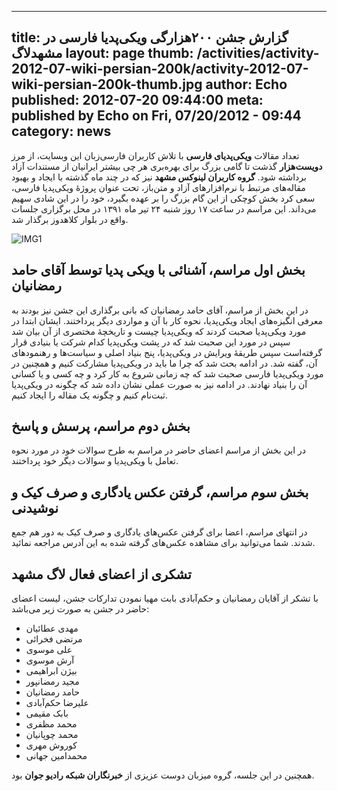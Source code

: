 ----------
title:  گزارش جشن ۲۰۰هزارگی ویکی‌پدیا فارسی در مشهدلاگ 
layout: page
thumb: /activities/activity-2012-07-wiki-persian-200k/activity-2012-07-wiki-persian-200k-thumb.jpg
author: Echo
published: 2012-07-20 09:44:00
meta: published by Echo on Fri, 07/20/2012 - 09:44
category: news
----------

تعداد مقالات **ویکی‌پدیای فارسی** با تلاش کاربران فارسی‌زبان این وبسایت، از مرز **دویست‌هزار** گذشت تا گامی بزرگ برای بهره‌بری هر چی بیشتر ایرانیان از مستندات آزاد برداشته شود. **گروه کاربران لینوکس مشهد** نیز که در چند ماه گذشته با ایجاد و بهبود مقاله‌های مرتبط با نرم‌افزارهای آزاد و متن‌باز، تحت عنوان پروژهٔ ویکی‌پدیا فارسی، سعی کرد بخش کوچکی از این گام بزرگ را بر عهده بگیرد، خود را در این شادی سهیم می‌داند. این مراسم در ساعت ۱۷ روز شنبه ۲۴ تیر ماه ۱۳۹۱ در محل برگزاری جلسات واقع در بلوار کلاهدوز برگذار شد.

![IMG1](/activities/activity-2012-07-wiki-persian-200k/activity-2012-07-wiki-persian-200k-group-picture.jpg)

## بخش اول مراسم، آشنائی با ویکی پدیا توسط آقای حامد رمضانیان

در این بخش از مراسم، آقای حامد رمضانیان که بانی برگذاری این جشن نیز بودند به معرفی انگیزه‌های ایجاد ویکی‌پدیا، نحوه کار با آن و مواردی دیگر پرداختند. ایشان ابتدا در مورد ویکی‌پدیا صحبت کردند که ویکی‌پدیا چیست و تاریخچهٔ مختصری از آن بیان شد سپس در مورد این صحبت شد که در پشت ویکی‌پدیا کدام شرکت یا بنیادی قرار گرفته‌است سپس طریقهٔ ویرایش در ویکی‌پدیا، پنج بنیاد اصلی و سیاست‌ها و رهنمودهای آن، گفته شد. در ادامه بحث شد که چرا ما باید در ویکی‌پدیا مشارکت کنیم و همچنین در مورد ویکی‌پدیا فارسی صحبت شد که چه زمانی شروع به کار کرد و چه کسی و یا کسانی آن را بنیاد نهادند. در ادامه نیز به صورت عملی نشان داده شد که چگونه در ویکی‌پدیا ثبت‌نام کنیم و چگونه یک مقاله را ایجاد کنیم.

## بخش دوم مراسم، پرسش و پاسخ

در این بخش از مراسم اعضای حاضر در مراسم به طرح سوالات خود در مورد نحوه تعامل با ویکی‌پدیا و سوالات دیگر خود پرداختند.

## بخش سوم مراسم، گرفتن عکس یادگاری و صرف کیک و نوشیدنی

در انتهای مراسم، اعضا برای گرفتن عکس‌های یادگاری و صرف کیک به دور هم جمع شدند. شما می‌توانید برای مشاهده عکس‌های گرفته شده به این آدرس مراجعه نمائید.

## تشکری از اعضای فعال لاگ مشهد

با تشکر از آقایان رمضانیان و حکم‌آبادی بابت مهیا نمودن تدارکات جشن، لیست اعضای حاضر در جشن به صورت زیر می‌باشد:

* مهدی عطائیان
* مرتضی فخرائی
* علی موسوی
* آرش موسوی
* بیژن ابراهیمی
* مجید رمضانپور
* حامد رمضانیان
* علیرضا حکم‌آبادی
* بابک مقیمی
* محمد مظفری
* محمد چوپانیان
* کوروش مهری
* محمدامین جهانی

همچنین در این جلسه، گروه میزبان دوست عزیزی از **خبرنگاران شبکه رادیو جوان** بود.
